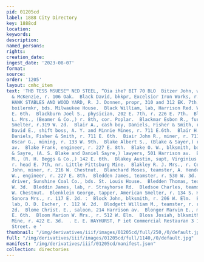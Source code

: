 ```yaml
---
pid: 01205cd
label: 1888 City Directory
key: 1888cd
location: 
keywords: 
description: 
named_persons: 
rights: 
creation_date: 
ingest_date: '2023-08-07'
format: 
source: 
order: '1205'
layout: cmhc_item
text: 'THB TESS MSUESE™ NED STEEL, “Oia ihe? BIT 70 BLO  Bitzer John, wagonmkr, Savage
  & McKenzie, r. 106 Oak.  Black David, bkkpr, Excelsior Iron Works, r. 110 W. 10th.  BLACK
  HAWK STABLES AND WOOD YARD, R. J. Donnen, propr, 310 and 312 EK. 7th.  Black William,
  boilermkr, bds. Milwaukee House.  Black William, lab, Harrison Red. Wks. r. 526
  E. 6th.  Blackburn Joel S., physician, 202 E. 7th, r. 226 E. 7th.  Blackburn May
  L. Mrs., (Beamer & Co.,) r. 8th, cor. Poplar.  Blackmar Esbon R., furnaceman,American
  Smelter, r.319 W. 2d.  Blair A., cash boy, Daniels, Fisher & Smith, r. 711 E. 6th.  Blair
  David E., shift boss, A. Y. and Minnie Mines, r. 711 E.6th.  Blair H., cash boy,
  Daniels, Fisher & Smith, r. 711 E. 6th.  Biair John R., miner, r. 711 E. 6th.  Blaisdell
  Oscar G., mining, r. 133 W. 9th.  Blake Albert S., (Blake & Sayer,) r. 501 Harrison
  av.  Blake Frank, engineer, r. 227 E. 8th.  Blake O. W., blksmith, bds. Maine Hotel.  Blake
  & Sayre, (A. S. Blake and Daniel Sayre,) lawyers, 501 Harrison av.  Blakely Henry
  M., (R. H. Beggs & Co.,) 142 E. 6th.  Blakey Austin, supt, Virginius Mining Co.,
  r. head E. 7th, nr. Little Pittsburg Mine.  Blakley R. J. Mrs., r. Central School.  Blanchard
  John, miner, r. 216 W. Chestnut.  Blanchard Moses, teamster, A. Henderson.  Blanchard
  W., engineer, r. 227 E. 8th.  Bledden James, teamster, r. 530 W. 3d.  Bledden John,
  driver, Sunshine Coal Co., bds. St. Louis House.  Bledden Thomas, teamster, r. 530
  W. 3d.  Bleddin James, lab, r. Strayhorse Rd.  Bledsoe Charles, teamster, r. 823
  W. Chestnut.  Blenklein George, tapper, American Smelter, r. 134 S. Hemlock.  Blenklein
  Sonora Mrs., r. 117 E. 2d. :  Block John, blksmith, r. 206 W. Elm.  Block Louis,
  lab, D. D. Escher, r. 112 W. 2d.  Blodgett William M., teamster, r. rear 425 E.
  2d.  Blome Christ. E., saloon, 214 Harrison av.  Blonger Marvin E., mining, r. 607
  E. 6th.  Bloom Marion W. Mrs., r. 512 W. Elm.  Bloss Josiah, blksmith, Forepaugh
  Mine, r. 422 E. 3d.  . E. E. HAYHURST, P iet Commercial Restauran 3 106 East Second
  Street. e '
thumbnail: "/img/derivatives/iiif/images/01205cd/full/250,/0/default.jpg"
full: "/img/derivatives/iiif/images/01205cd/full/1140,/0/default.jpg"
manifest: "/img/derivatives/iiif/01205cd/manifest.json"
collection: directories
---
```

